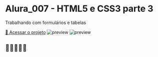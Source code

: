 # Alura_007 - HTML5 e CSS3 parte 3 
Trabalhando com formulários e tabelas

[🔗 Acessar o projeto](https://7h14g0d.github.io/Alura_007)
![preview](https://7h14g0d.github.io/Alura_007/imagens/print1.JPG)
![preview](https://7h14g0d.github.io/Alura_007/imagens/Certificado.png)

## 💛💛💛💛💛
